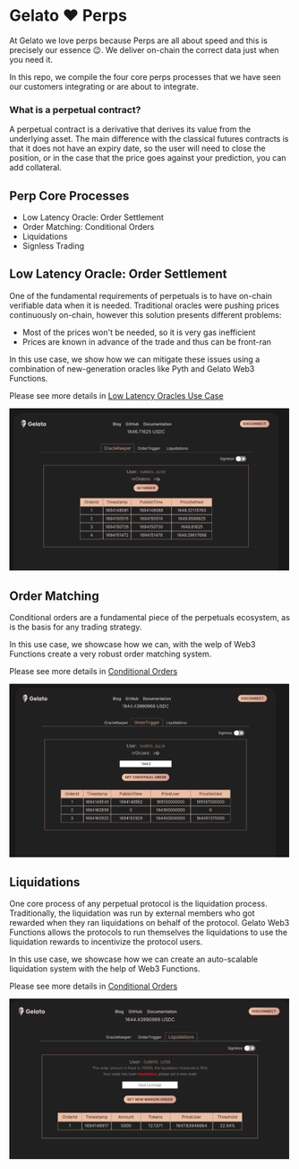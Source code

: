 
# Gelato ❤️ Perps

At Gelato we love perps because Perps are all about speed and this is precisely our essence 😉. We deliver on-chain the correct data just when you need it.

In this repo, we compile the four core perps processes that we have seen our customers integrating or are about to integrate.

### What is a perpetual contract?

 A perpetual contract is a derivative that derives its value from the underlying asset. The main difference with the classical futures contracts is that it does not have an expiry date, so the user will need to close the position, or in the case that the price goes against your prediction, you can add collateral.


## Perp Core Processes

- Low Latency Oracle: Order Settlement
- Order Matching: Conditional Orders
- Liquidations
- Signless Trading



## Low Latency Oracle: Order Settlement

One of the fundamental requirements of perpetuals is to have on-chain verifiable data when it is needed. Traditional oracles were pushing prices continuously on-chain, however this solution presents different problems:

- Most of the prices won't be needed, so it is very gas inefficient
- Prices are known in advance of the trade and thus can be front-ran

In this use case, we show how we can mitigate these issues using a combination of new-generation oracles like Pyth and Gelato Web3 Functions.

Please see more details in [Low Latency Oracles Use Case](/docs/oracle.md)

<img src="./docs/images/low-latency.png" width="500">


## Order Matching

Conditional orders are a fundamental piece of the perpetuals ecosystem, as is the basis for any trading strategy.

In this use case, we showcase how we can, with the welp of Web3 Functions create a very robust order matching system.

Please see more details in [Conditional Orders](/docs/conditional.md)

<img src="./docs/images/conditional.png" width="500">



## Liquidations

One core process of any perpetual protocol is the liquidation process. Traditionally, the liquidation was run by external members who got rewarded when they ran liquidations on behalf of the protocol. Gelato Web3 Functions allows the protocols to run themselves the liquidations to use the liquidation rewards to incentivize the protocol users.

In this use case, we showcase how we can create an auto-scalable liquidation system with the help of Web3 Functions.

Please see more details in [Conditional Orders](/docs/liquidations.md)

<img src="./docs/images/liquidations.png" width="500">

